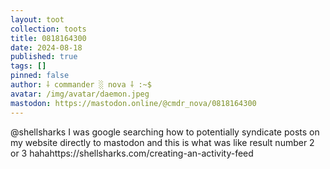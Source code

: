 ```yaml
---
layout: toot
collection: toots
title: 0818164300
date: 2024-08-18
published: true
tags: []
pinned: false
author: ⸸ commander ░ nova ⸸ :~$
avatar: /img/avatar/daemon.jpeg
mastodon: https://mastodon.online/@cmdr_nova/0818164300
---
```


@shellsharks I was google searching how to potentially syndicate posts on my website directly to mastodon and this is what was like result number 2 or 3 hahahttps://shellsharks.com/creating-an-activity-feed
